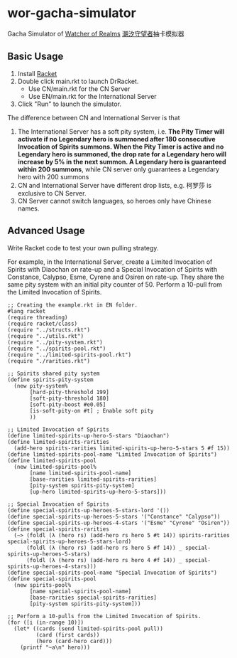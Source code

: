 # wor-gacha-simulator
Gacha Simulator of [Watcher of Realms](https://www.watcherofrealms.com/) [潮汐守望者](http://cxswz.moonton.com/)抽卡模拟器

## Basic Usage

1. Install [Racket](https://racket-lang.org/)
2. Double click main.rkt to launch DrRacket.
   - Use CN/main.rkt for the CN Server
   - Use EN/main.rkt for the International Server
3. Click "Run" to launch the simulator.

The difference between CN and International Server is that

1. The International Server has a soft pity system, i.e. **The Pity Timer will activate if no Legendary hero is summoned after 180 consecutive Invocation of Spirits summons. When the Pity Timer is active and no Legendary hero is summoned, the drop rate for a Legendary hero will increase by 5% in the next summon. A Legendary hero is guaranteed within 200 summons**, while CN server only guarantees a Legendary hero with 200 summons
2. CN and International Server have different drop lists, e.g. 柯罗莎 is exclusive to CN Server.
3. CN Server cannot switch languages, so heroes only have Chinese names.

## Advanced Usage

Write Racket code to test your own pulling strategy.

For example, in the International Server, create a Limited Invocation of Spirits with Diaochan on rate-up and a Special Invocation of Spirits with Constance, Calypso, Esme, Cyrene and Osiren on rate-up. They share the same pity system with an initial pity counter of 50. Perform a 10-pull from the Limited Invocation of Spirits.

```racket
;; Creating the example.rkt in EN folder.
#lang racket
(require threading)
(require racket/class)
(require "../structs.rkt")
(require "../utils.rkt")
(require "../pity-system.rkt")
(require "../spirits-pool.rkt")
(require "../limited-spirits-pool.rkt")
(require "./rarities.rkt")

;; Spirits shared pity system
(define spirits-pity-system
  (new pity-system%
       [hard-pity-threshold 199]
       [soft-pity-threshold 180]
       [soft-pity-boost #e0.05]
       [is-soft-pity-on #t] ; Enable soft pity
       ))

;; Limited Invocation of Spirits
(define limited-spirits-up-hero-5-stars "Diaochan")
(define limited-spirits-rarities
  (add-hero spirits-rarities limited-spirits-up-hero-5-stars 5 #f 15))
(define limited-spirits-pool-name "Limited Invocation of Spirits")
(define limited-spirits-pool
  (new limited-spirits-pool%
       [name limited-spirits-pool-name]
       [base-rarities limited-spirits-rarities]
       [pity-system spirits-pity-system]
       [up-hero limited-spirits-up-hero-5-stars]))

;; Special Invocation of Spirits
(define special-spirits-up-heroes-5-stars-lord '())
(define special-spirits-up-heroes-5-stars '("Constance" "Calypso"))
(define special-spirits-up-heroes-4-stars '("Esme" "Cyrene" "Osiren"))
(define special-spirits-rarities
  (~> (foldl (λ (hero rs) (add-hero rs hero 5 #t 14)) spirits-rarities special-spirits-up-heroes-5-stars-lord)
      (foldl (λ (hero rs) (add-hero rs hero 5 #f 14)) _ special-spirits-up-heroes-5-stars)
      (foldl (λ (hero rs) (add-hero rs hero 4 #f 14)) _ special-spirits-up-heroes-4-stars)))
(define special-spirits-pool-name "Special Invocation of Spirits")
(define special-spirits-pool
  (new spirits-pool%
       [name special-spirits-pool-name]
       [base-rarities special-spirits-rarities]
       [pity-system spirits-pity-system]))

;; Perform a 10-pulls from the Limited Invocation of Spirits.
(for ([i (in-range 10)])
  (let* ((cards (send limited-spirits-pool pull))
         (card (first cards))
         (hero (card-hero card)))
    (printf "~a\n" hero)))
```




